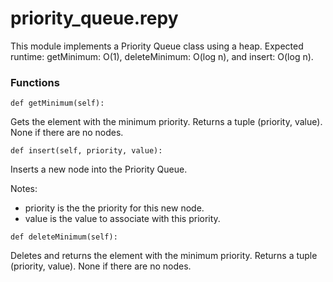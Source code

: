 # priority_queue.repy

This module implements a Priority Queue class using a heap. Expected runtime: getMinimum: O(1), deleteMinimum: O(log n), and insert: O(log n).


### Functions

```
def getMinimum(self):
```
   Gets the element with the minimum priority. Returns a tuple (priority, value). None if there are no nodes.


```
def insert(self, priority, value):
```
   Inserts a new node into the Priority Queue.

   Notes:
   * priority is the the priority for this new node.
   * value is the value to associate with this priority.


```
def deleteMinimum(self):
```
   Deletes and returns the element with the minimum priority. Returns a tuple (priority, value). None if there are no nodes.
